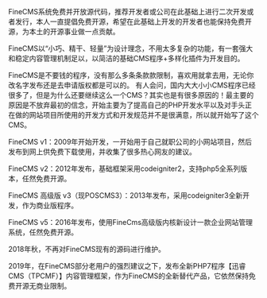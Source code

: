 FineCMS系统免费并开放源代码，推荐开发者或公司在此基础上进行二次开发或者发行，本人一直提倡免费开源，希望在此基础上开发的开发者也能保持免费开源，为本土的开源事业做一点贡献。

FineCMS以“小巧、精干、轻量”为设计理念，不用太多复杂的功能，有一套强大和稳定内容管理机制足以，以简洁的基础CMS程序+多样化插件为开发目的。 

FineCMS是不要钱的程序，没有那么多条条款款限制，喜欢用就拿去用，无论你改名字发布还是去申请版权都是可以的。 
有人会问，国内大大小小CMS程序已经很多了，但是为什么还要继续这么一个CMS？其实也是有很多原因的！最主要的原因是不放弃最初的信念，开始主要为了提高自己的PHP开发水平以及对手头正在做的网站项目所使用的开发方式和开发规范并不是很满意，所以就开始写了这个CMS。 

FineCMS v1：2009年开始开发，一开始用于自己就职公司的小网站项目，然后发布到网上供免费下载使用，并收集了很多热心网友的建议。 

FineCMS v2：2012年发布，基础框架采用codeigniter2，支持php5全系列版本，任然免费开源。 

FineCMS 高级版 v3（现POSCMS3）：2013年发布，采用codeigniter3全新开发，作为商业版程序。 

FineCMS v5：2016年发布，使用FineCms高级版内核新设计一款企业网站管理系统，任然免费开源。 

2018年秋，不再对FineCMS现有的源码进行维护。 

2019年，在FineCMS部分老用户的强烈建议之下，发布全新PHP7程序【迅睿CMS（TPCMF）】内容管理框架，作为FineCMS的全新替代产品，它依然保持免费开源无商业限制。
